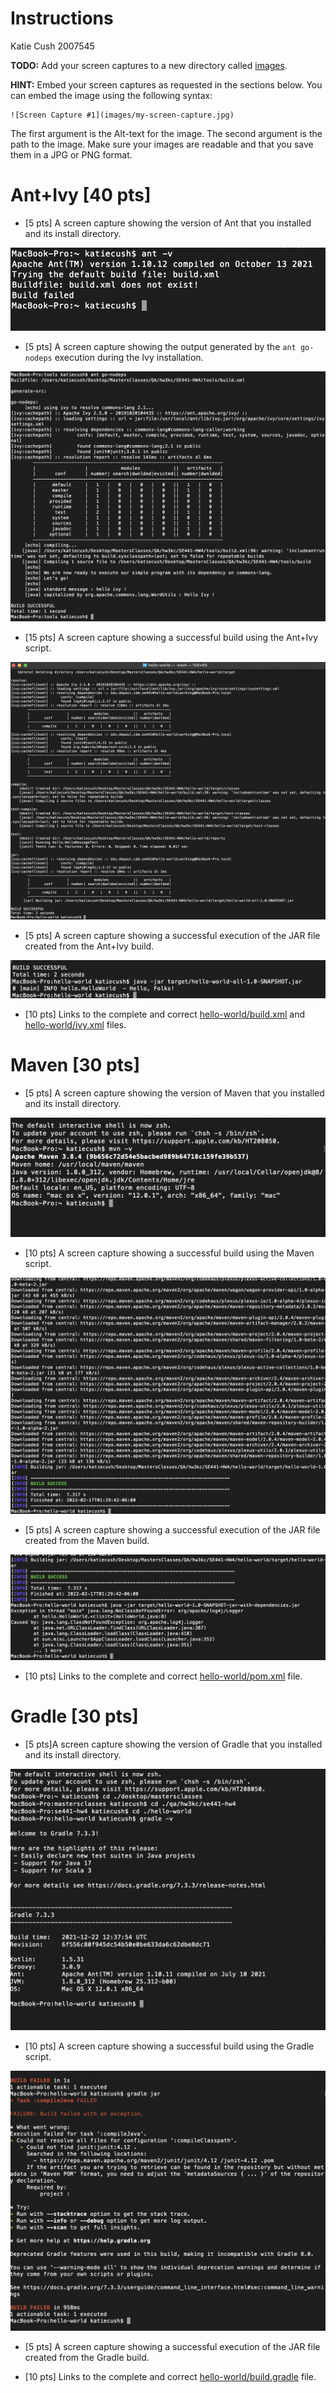 # Instructions
Katie Cush 2007545

**TODO:** Add your screen captures to a new directory called [images](images).

**HINT:** Embed your screen captures as requested in the sections below. You can embed the image using the following syntax:

```
![Screen Capture #1](images/my-screen-capture.jpg)
```

The first argument is the Alt-text for the image. The second argument is the path to the image. Make sure your images are readable and that you save them in a JPG or PNG format.

# Ant+Ivy [40 pts]
- [5 pts] A screen capture showing the version of Ant that you installed and its install directory.

![Ant Version](images/AntVersion.png)

- [5 pts] A screen capture showing the output generated by the `ant go-nodeps` execution during the Ivy installation.

![ant go-nodesps](images/AntGoNodeps.png)

- [15 pts] A screen capture showing a successful build using the Ant+Ivy script.

![Ant Ivy Script](images/successfulAntIvyScript.png)

- [5 pts] A screen capture showing a successful execution of the JAR file created from the Ant+Ivy build.

![Successful Jar Execution](images/successfulJar.png)


- [10 pts] Links to the complete and correct [hello-world/build.xml](hello-world/build.xml) and [hello-world/ivy.xml](hello-world/ivy.xml) files.



# Maven [30 pts]
- [5 pts] A screen capture showing the version of Maven that you installed and its install directory.

![Maven Version](images/MavenVersion.png)


- [10 pts] A screen capture showing a successful build using the Maven script.


![Maven Version](images/successMaven.png)

- [5 pts] A screen capture showing a successful execution of the JAR file created from the Maven build.

![Maven Version](images/MavenJar.png)

- [10 pts] Links to the complete and correct [hello-world/pom.xml](hello-world/pom.xml) file.



# Gradle [30 pts]
- [5 pts]A screen capture showing the version of Gradle that you installed and its install directory.

![Maven Version](images/gradleVersion.png)

- [10 pts] A screen capture showing a successful build using the Gradle script.

![Maven Version](images/gradlebuild.png)

- [5 pts] A screen capture showing a successful execution of the JAR file created from the Gradle build.

- [10 pts] Links to the complete and correct [hello-world/build.gradle](hello-world/build.gradle) file.
